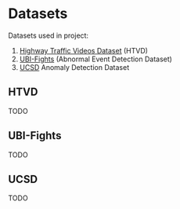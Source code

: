 # Datasets

Datasets used in project:

1. [Highway Traffic Videos Dataset](https://www.kaggle.com/datasets/aryashah2k/highway-traffic-videos-dataset) (HTVD)
2. [UBI-Fights](https://paperswithcode.com/dataset/ubi-fights) (Abnormal Event Detection Dataset)
3. [UCSD](http://www.svcl.ucsd.edu/projects/anomaly/dataset.htm) Anomaly Detection Dataset

## HTVD

TODO

## UBI-Fights

TODO

## UCSD

TODO